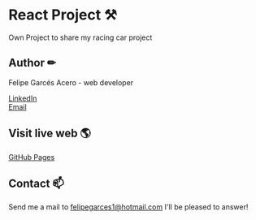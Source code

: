 # React Project ⚒
Own Project to share my racing car project 

## Author ✏
Felipe Garcés Acero - web developer

[LinkedIn](https://www.linkedin.com/in/felipe-garc%C3%A9s-acero-67152241/)<br/>
[Email](mailto:felipegarces1@hotmail.com)

## Visit live web 🌎

<a href="https://fgarcesa.github.io/RacingReact/" target="_BLANK">GitHub Pages<a/>

## Contact 📫

Send me a mail to felipegarces1@hotmail.com I'll be pleased to answer!


